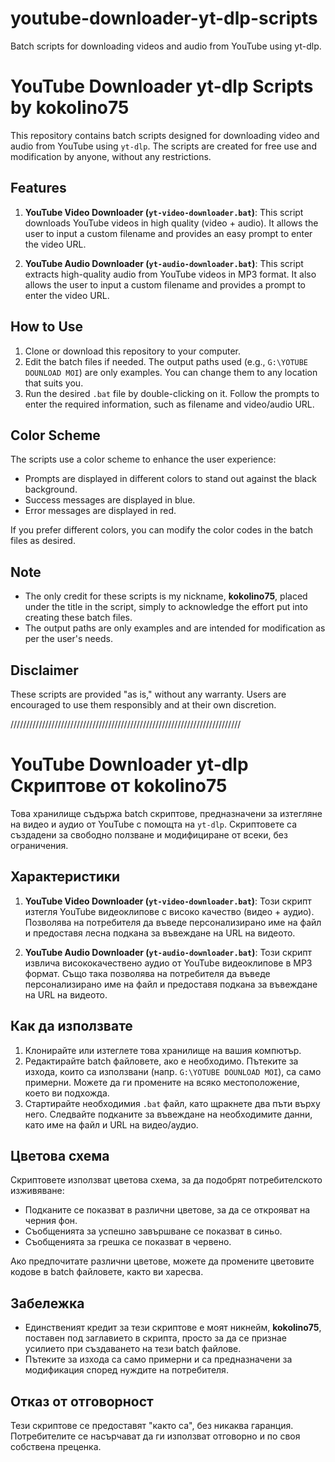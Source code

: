 # youtube-downloader-yt-dlp-scripts
Batch scripts for downloading videos and audio from YouTube using yt-dlp.
# YouTube Downloader yt-dlp Scripts by kokolino75

This repository contains batch scripts designed for downloading video and audio from YouTube using `yt-dlp`. The scripts are created for free use and modification by anyone, without any restrictions.

## Features

1. **YouTube Video Downloader (`yt-video-downloader.bat`)**: This script downloads YouTube videos in high quality (video + audio). It allows the user to input a custom filename and provides an easy prompt to enter the video URL.

2. **YouTube Audio Downloader (`yt-audio-downloader.bat`)**: This script extracts high-quality audio from YouTube videos in MP3 format. It also allows the user to input a custom filename and provides a prompt to enter the video URL.

## How to Use

1. Clone or download this repository to your computer.
2. Edit the batch files if needed. The output paths used (e.g., `G:\YOTUBE DOUNLOAD MOI`) are only examples. You can change them to any location that suits you.
3. Run the desired `.bat` file by double-clicking on it. Follow the prompts to enter the required information, such as filename and video/audio URL.

## Color Scheme

The scripts use a color scheme to enhance the user experience:

- Prompts are displayed in different colors to stand out against the black background.
- Success messages are displayed in blue.
- Error messages are displayed in red.

If you prefer different colors, you can modify the color codes in the batch files as desired.

## Note

- The only credit for these scripts is my nickname, **kokolino75**, placed under the title in the script, simply to acknowledge the effort put into creating these batch files.
- The output paths are only examples and are intended for modification as per the user's needs.

## Disclaimer

These scripts are provided "as is," without any warranty. Users are encouraged to use them responsibly and at their own discretion.



/////////////////////////////////////////////////////////////////////////
# YouTube Downloader yt-dlp Скриптове от kokolino75

Това хранилище съдържа batch скриптове, предназначени за изтегляне на видео и аудио от YouTube с помощта на `yt-dlp`. Скриптовете са създадени за свободно ползване и модифициране от всеки, без ограничения.

## Характеристики

1. **YouTube Video Downloader (`yt-video-downloader.bat`)**: Този скрипт изтегля YouTube видеоклипове с високо качество (видео + аудио). Позволява на потребителя да въведе персонализирано име на файл и предоставя лесна подкана за въвеждане на URL на видеото.

2. **YouTube Audio Downloader (`yt-audio-downloader.bat`)**: Този скрипт извлича висококачествено аудио от YouTube видеоклипове в MP3 формат. Също така позволява на потребителя да въведе персонализирано име на файл и предоставя подкана за въвеждане на URL на видеото.

## Как да използвате

1. Клонирайте или изтеглете това хранилище на вашия компютър.
2. Редактирайте batch файловете, ако е необходимо. Пътеките за изхода, които са използвани (напр. `G:\YOTUBE DOUNLOAD MOI`), са само примерни. Можете да ги промените на всяко местоположение, което ви подхожда.
3. Стартирайте необходимия `.bat` файл, като щракнете два пъти върху него. Следвайте подканите за въвеждане на необходимите данни, като име на файл и URL на видео/аудио.

## Цветова схема

Скриптовете използват цветова схема, за да подобрят потребителското изживяване:

- Подканите се показват в различни цветове, за да се открояват на черния фон.
- Съобщенията за успешно завършване се показват в синьо.
- Съобщенията за грешка се показват в червено.

Ако предпочитате различни цветове, можете да промените цветовите кодове в batch файловете, както ви харесва.

## Забележка

- Единственият кредит за тези скриптове е моят никнейм, **kokolino75**, поставен под заглавието в скрипта, просто за да се признае усилието при създаването на тези batch файлове.
- Пътеките за изхода са само примерни и са предназначени за модификация според нуждите на потребителя.

## Отказ от отговорност

Тези скриптове се предоставят "както са", без никаква гаранция. Потребителите се насърчават да ги използват отговорно и по своя собствена преценка.

